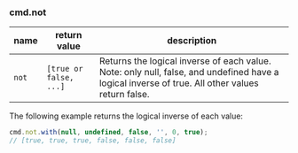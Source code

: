 ### cmd.not

| name       | return value            | description   |
|------------|-------------------------|---------------|
| `not`      | `[true or false, ...]`  | Returns the logical inverse of each value. Note: only null, false, and undefined have a logical inverse of true. All other values return false. |

The following example returns the logical inverse of each value:

```js
cmd.not.with(null, undefined, false, '', 0, true);
// [true, true, true, false, false, false]
```
